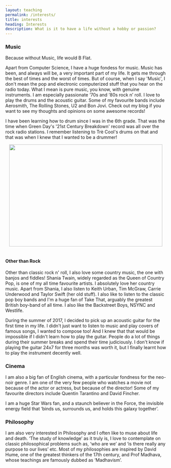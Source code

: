 ```yaml
---
layout: teaching
permalink: /interests/
title: interests
heading: Interests
description: What is it to have a life without a hobby or passion?
---
```

### Music
Because without Music, life would B Flat.

Apart from Computer Science, I have a huge fondess for music. Music has been, and always will be, a very important part of my life. It gets me through the best of times and the worst of times. But of course, when I say 'Music', I don't mean the pop and electronic computerized stuff that you hear on the radio today. What I mean is pure music, you know, with genuine instruments. I am especially passionate ‘70s and ‘80s rock n’ roll. I love to play the drums and the acoustic guitar. Some of my favourite bands include Aerosmith, The Rolling Stones, U2 and Bon Jovi. Check out my blog if you want to see my thoughts and opinions on some awesome records! 

I have been learning how to drum since I was in the 6th grade. That was the time when Green Day's '21st Century Breakdown' record was all over the rock radio stations. I remember listening to Trè Cool's drums on that and that was when I knew that I wanted to be a drummer! 

<div class="img_row">
    <center> <img width="480" height="320" src="{{ site.baseurl }}/assets/img/drums.JPG"> </center>
</div>

<br/>

#### Other than Rock 
Other than classic rock n' roll, I also love some country music, the one with banjos and fiddles! Shania Twain, widely regarded as the Queen of Country Pop, is one of my all time favourite artists. I absolutely love her country music. Apart from Shania, I also listen to Keith Urban, Tim McGraw, Carrie Underwood and Taylor Swift (her old stuff). I also like to listen to the classic pop boy bands and I'm a huge fan of Take That, arguably the greatest British boy-band of all time. I also like the Backstreet Boys, NSYNC and Westlife. 

During the summer of 2017, I decided to pick up an acoustic guitar for the first time in my life. I didn't just want to listen to music and play covers of famous songs, I wanted to compose too! And I knew that that would be impossible if I didn't learn how to play the guitar. People do a lot of things during their summer breaks and spend their time judiciously. I don't know if playing the guitar 24x7 for three months was worth it, but I finally learnt how to play the instrument decently well. 

### Cinema

I am also a big fan of English cinema, with a  particular fondness for the neo-noir genre. I am one of the very few people who watches a movie not because of the actor or actress, but because of the director! Some of my favourite directors include Quentin Tarantino and David Fincher. 

I am a huge Star Wars fan, and a staunch believer in the Force, the invisible energy field that ‘binds us, surrounds us, and holds this galaxy together’. 

### Philosophy

I am also very interested in Philosophy and I often like to muse about life and death. ‘The study of knowledge’ as it truly is, I love to contemplate on classic philosophical problems such as, ‘who are we’ and ‘is there really any purpose to our lives’ etc. Most of my philosophies are inspired by David Hume, one of the greatest thinkers of the 17th century, and Prof Madhava, whose teachings are famously dubbed as ‘Madhavism’. 
 